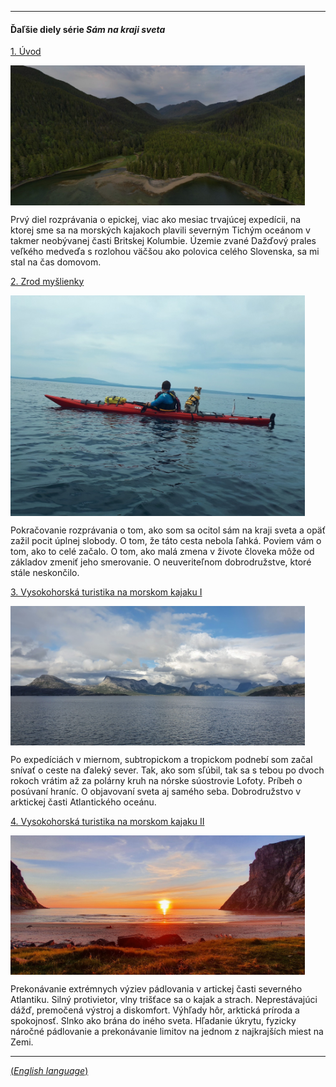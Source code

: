 
---

#### Ďaľšie diely série ***Sám na kraji sveta***

[1. Úvod](/sk/blog/tag/bc2023-01)

<img src="/assets/img/bc2023_01_tile.jpg" alt="description" width="471" height="auto" align="left" style="float: none; margin: 0 15px 0 0;">

Prvý diel rozprávania o epickej, viac ako mesiac trvajúcej expedícii, na ktorej sme sa na morských kajakoch plavili severným Tichým oceánom v takmer neobývanej časti Britskej Kolumbie. Územie zvané Dažďový prales veľkého medveďa s rozlohou väčšou ako polovica celého Slovenska, sa mi stal na čas domovom.

[2. Zrod myšlienky](/sk/blog/samnakrajisveta-zrodmyslienky)

<img src="/assets/img/20190511_125055.jpeg" alt="description" width="471" height="auto" align="left" style="float: none; margin: 0 15px 0 0;">

Pokračovanie rozprávania o tom, ako som sa ocitol sám na kraji sveta a opäť zažil pocit úplnej slobody. O tom, že táto cesta nebola ľahká. Poviem vám o tom, ako to celé začalo. O tom, ako malá zmena v živote človeka môže od základov zmeniť jeho smerovanie. O neuveriteľnom dobrodružstve, ktoré stále neskončilo.

[3. Vysokohorská turistika na morskom kajaku I](/sk/blog/samnakrajisveta-lofoty)

<img src="/assets/img/20210801_174653.jpeg" alt="description" width="471" height="auto" align="left" style="float: none; margin: 0 15px 0 0;">

Po expedíciách v miernom, subtropickom a tropickom podnebí som začal snívať o ceste na ďaleký sever. Tak, ako som sľúbil, tak sa s tebou po dvoch rokoch vrátim až za polárny kruh na nórske súostrovie Lofoty. Príbeh o posúvaní hraníc. O objavovaní sveta aj samého seba. Dobrodružstvo v arktickej časti Atlantického oceánu.

[4. Vysokohorská turistika na morskom kajaku II](/sk/blog/samnakrajisveta-lofoty2)

<img src="/assets/img/20210807_220729.jpeg" alt="description" width="471" height="auto" align="left" style="float: none; margin: 0 15px 0 0;">

Prekonávanie extrémnych výziev pádlovania v artickej časti severného Atlantiku. Silný protivietor, vlny trišťace sa o kajak a strach. Neprestávajúci dážď, premočená výstroj a diskomfort. Výhľady hôr, arktická príroda a spokojnosť. Slnko ako brána do iného sveta. Hľadanie úkrytu, fyzicky náročné pádlovanie a prekonávanie limitov na jednom z najkrajších miest na Zemi.

---
[(*English language*)](/en/blog/BetweenGiantsWavesIntroduction/)